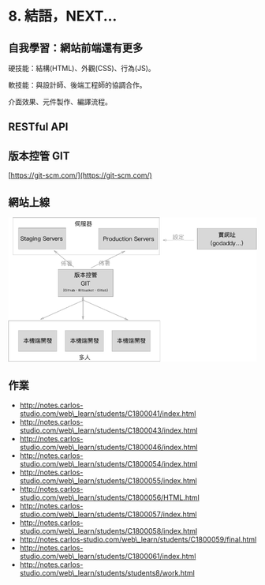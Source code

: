 # 8. 結語，NEXT...

## 自我學習：網站前端還有更多

硬技能：結構\(HTML\)、外觀\(CSS\)、行為\(JS\)。

軟技能：與設計師、後端工程師的協調合作。

介面效果、元件製作、編譯流程。

## RESTful API

## 版本控管 GIT

[https://git-scm.com/](https://git-scm.com/)

## 網站上線

![](/assets/web_process.png)

## 作業

* http://notes.carlos-studio.com/web\_learn/students/C1800041/index.html
* http://notes.carlos-studio.com/web\_learn/students/C1800043/index.html
* http://notes.carlos-studio.com/web\_learn/students/C1800046/index.html
* http://notes.carlos-studio.com/web\_learn/students/C1800054/index.html
* http://notes.carlos-studio.com/web\_learn/students/C1800055/index.html
* http://notes.carlos-studio.com/web\_learn/students/C1800056/HTML.html
* http://notes.carlos-studio.com/web\_learn/students/C1800057/index.html
* http://notes.carlos-studio.com/web\_learn/students/C1800058/index.html
* http://notes.carlos-studio.com/web\_learn/students/C1800059/final.html
* http://notes.carlos-studio.com/web\_learn/students/C1800061/index.html
* http://notes.carlos-studio.com/web\_learn/students/students8/work.html



